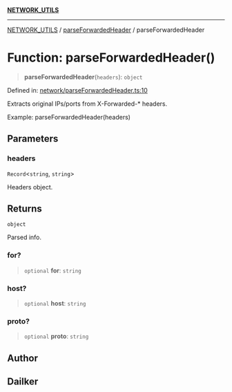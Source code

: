 [**NETWORK_UTILS**](../../README.md)

***

[NETWORK_UTILS](../../README.md) / [parseForwardedHeader](../README.md) / parseForwardedHeader

# Function: parseForwardedHeader()

> **parseForwardedHeader**(`headers`): `object`

Defined in: [network/parseForwardedHeader.ts:10](https://github.com/dailker/everyutil-js/blob/b3e269da55b7d96c15eb37e98c5c4f6b94f05f6f/src/network/parseForwardedHeader.ts#L10)

Extracts original IPs/ports from X-Forwarded-* headers.

Example: parseForwardedHeader(headers)

## Parameters

### headers

`Record`\<`string`, `string`\>

Headers object.

## Returns

`object`

Parsed info.

### for?

> `optional` **for**: `string`

### host?

> `optional` **host**: `string`

### proto?

> `optional` **proto**: `string`

## Author

## Dailker
